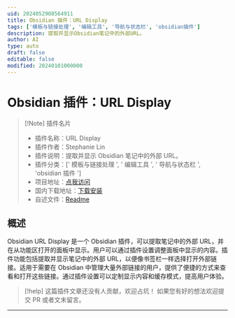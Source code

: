```yaml
---
uid: 2024052908564911
title: Obsidian 插件：URL Display
tags: ['模板与链接处理', '编辑工具', '导航与状态栏', 'obsidian插件']
description: 提取并显示Obsidian笔记中的外部URL。
author: AI
type: auto
draft: false
editable: false
modified: 20240101000000
---
```


# Obsidian 插件：URL Display

> [!Note] 插件名片
> - 插件名称：URL Display
> - 插件作者：Stephanie Lin
> - 插件说明：提取并显示 Obsidian 笔记中的外部 URL。
> - 插件分类：[' 模板与链接处理 ', ' 编辑工具 ', ' 导航与状态栏 ', 'obsidian 插件 ']
> - 项目地址：[点我访问](https://github.com/lin-stephanie/obsidian-url-display)
> - 国内下载地址：[下载安装](https://pkmer.cn/products/plugin/pluginMarket/?url-display)
> - 自述文件：[Readme](https://ghproxy.net/https://raw.githubusercontent.com/lin-stephanie/obsidian-url-display/main/README.md)

## 概述

Obsidian URL Display 是一个 Obsidian 插件，可以提取笔记中的外部 URL，并在从功能区打开的面板中显示。用户可以通过插件设置调整面板中显示的内容。插件功能包括提取并显示笔记中的外部 URL，以便像书签栏一样选择打开外部链接。适用于需要在 Obsidian 中管理大量外部链接的用户，提供了便捷的方式来查看和打开这些链接。通过插件设置可以定制显示内容和缓存模式，提高用户体验。

> [!help]
> 这篇插件文章还没有人贡献，欢迎占坑！
> 如果您有好的想法欢迎提交 PR 或者文末留言。

---



